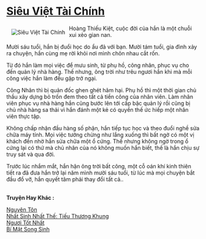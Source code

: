 <a href="https://utruyen.com/truyen/sieu-viet-tai-chinh/15412/" title="Siêu Việt Tài Chính"><h1>Siêu Việt Tài Chính</h1></a><div style="display:table"><img align="right" style="float: left; padding: 10px;" src="https://utruyen.com/images/story/200x260/sieu-viet-tai-chinh.jpg" alt="Siêu Việt Tài Chính">Hoàng Thiếu Kiệt, cuộc đời của hắn là một chuỗi xui xẻo gian nan.<p></p>Mười sáu tuổi, hắn bị đuổi học do ẩu đả với bạn. Mười tám tuổi, gia đình xảy ra chuyện, hắn cùng mẹ rời khỏi nơi mình chôn nhau cắt rốn.<p></p>Từ đó hắn làm mọi việc để mưu sinh, từ phụ hồ, công nhân, phục vụ cho đến quản lý nhà hàng. Thế nhưng, ông trời như trêu ngươi hắn khi mà mỗi công việc hắn làm đều gặp trở ngại. <p></p>Công Nhân thì bị quản đốc ghen ghét hãm hại. Phụ hồ thì một thời gian chủ thầu xây dựng bỏ trốn đem theo tất cả tiền công của nhân viên. Làm nhân viên phục vụ nhà hàng hắn cũng bước lên tới cấp bậc quản lý rồi cũng bị chủ nhà hàng sa thải vì hắn đánh một kẻ có quyền thế ức hiếp một nhân viên thực tập.<p></p>Không chấp nhận đầu hàng số phận, hắn tiếp tục học và theo đuổi nghề sửa chữa máy tính. Mọi việc tưởng chừng như lắng xuống thì bất ngờ có một vị khách đến nhờ hắn sửa chữa một ổ cứng. Thế nhưng không ngờ trong ổ cứng lại có thứ mà chủ nhân của nó không muốn hắn biết, thế là hắn chịu sự truy sát và qua đời.<p></p>Trước lúc nhắm mắt, hắn hận ông trời bất công, một cỗ oán khí kinh thiên tiết ra đã đưa hắn trở lại năm mình mười sáu tuổi, từ lúc mà mọi chuyện bắt đầu đổ vỡ, hắn quyết tâm phải thay đổi tất cả..</div><p><br><b>Truyện Hay Khác :</b></p><a href="https://utruyen.com/truyen/nguyen-ton/14284/" alt="Nguyên Tôn">Nguyên Tôn</a><br/><a href="https://github.com/quanluxury/ngontinhhot/tree/master/truyenhay/19304/" alt="Nhất Sinh Nhất Thế: Tiếu Thương Khung">Nhất Sinh Nhất Thế: Tiếu Thương Khung</a><br/><a href="https://truyenngontinhay.wordpress.com/2019/10/03/nguoi-tot-nhat/" alt="Ngươi Tốt Nhất">Ngươi Tốt Nhất</a><br/><a href="https://truyenngontinhay.wordpress.com/2019/10/03/bi-mat-song-sinh/" alt="Bí Mật Song Sinh">Bí Mật Song Sinh</a><br/>